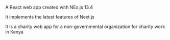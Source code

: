 A React web app created with NEx.js 13.4

It implements the latest features of Next.js

It is a charity web app for a non-governmental organization for charity work in Kenya



















